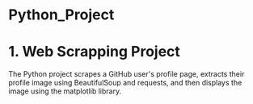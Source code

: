 # Python_Project

# 1. Web Scrapping Project
The Python project scrapes a GitHub user's profile page, extracts their profile image using BeautifulSoup and requests, and then displays the image using the matplotlib library.


